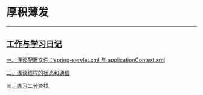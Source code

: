 # 厚积薄发 
------------------------------------------------------------------------------------------------------------------------
[工作与学习日记](https://github.com/KingShawn/Blog/issues/ "工作与学习日记")
------------------------------------------------------------------------------------------------------------------------
[一、浅谈配置文件：spring-servlet.xml 与 applicationContext.xml](https://github.com/KingShawn/Blog/issues/1 "浅谈配置文件：spring-servlet.xml 与 applicationContext.xml")

[二、浅谈线程的状态和通信](https://github.com/KingShawn/Blog/issues/2 "浅谈线程的状态和通信")

[三、练习二分查找](https://github.com/KingShawn/Blog/issues/3 "练习二分查找")
